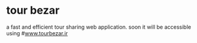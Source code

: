 # tour bezar
a fast and efficient tour sharing web application.
soon it will be accessible using #www.tourbezar.ir
